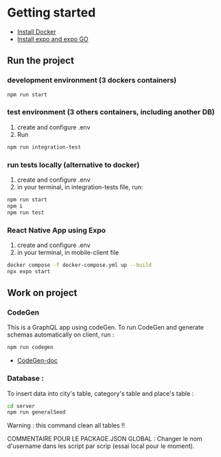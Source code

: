 # Getting started

- [Install Docker](https://www.docker.com/products/docker-desktop/)
- [Install expo and expo GO](https://expo.dev/tools)

## Run the project

### development environment (3 dockers containers)

```sh
npm run start
```

### test environment (3 others containers, including another DB)

1. create and configure .env
2. Run

```sh
npm run integration-test
```

### run tests locally (alternative to docker)

1. create and configure .env
2. in your terminal, in integration-tests file, run:

```sh
npm run start
npm i
npm run test
```

### React Native App using Expo

1. create and configure .env
2. in your terminal, in mobile-client file

```sh
docker compose -f docker-compose.yml up --build
npx expo start
```

## Work on project

### CodeGen

This is a GraphQL app using codeGen.
To run CodeGen and generate schemas automatically on client, run :

```sh
npm run codegen
```

- [CodeGen-doc](https://the-guild.dev/graphql/codegen/docs/getting-started)

### Database :

To insert data into city's table, category's table and place's table :

```sh
cd server
npm run generalSeed
```

Warning : this command clean all tables !!

COMMENTAIRE POUR LE PACKAGE.JSON GLOBAL :
Changer le nom d'username dans les script par scrip (essai local pour le moment).
